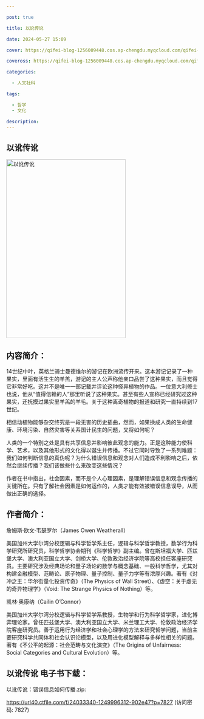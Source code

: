 ```yaml
---

post: true

title: 以讹传讹

date: 2024-05-27 15:09

cover: https://qifei-blog-1256009448.cos.ap-chengdu.myqcloud.com/qifei-blog/660a8c249f345e8d03588a4c.jpg

coveross: https://qifei-blog-1256009448.cos.ap-chengdu.myqcloud.com/qifei-blog/660a8c249f345e8d03588a4c.jpg

categories:

  - 人文社科

tags:

  - 哲学
  - 文化

description:
---
```


##  以讹传讹

<img alt="以讹传讹 " class="aligncenter loaded" data-was-processed="true" decoding="async" fetchpriority="high" height="471" src="https://qifei-blog-1256009448.cos.ap-chengdu.myqcloud.com/qifei-blog/660a8c249f345e8d03588a4c.jpg " style="cursor: zoom-in;" width="314"/>

## 内容简介：

14世纪中叶，英格兰骑士曼德维尔的游记在欧洲流传开来。这本游记记录了一种果实，里面有活生生的羊羔，游记的主人公声称他亲口品尝了这种果实，而且觉得它非常好吃。这并不是唯一一部记载并评论这种怪异植物的作品。一位意大利修士也说，他从“值得信赖的人”那里听说了这种果实。甚至有些人宣称已经研究过这种果实，还抚摸过果实里羊羔的羊毛。关于这种离奇植物的报道和研究一直持续到17世纪。

相信动植物能够杂交终究是一段无害的历史插曲，然而，如果换成人类的生命健康、环境污染、自然灾害等关系国计民生的问题，又将如何呢？

人类的一个特别之处是具有共享信息并影响彼此观念的能力。正是这种能力使科学、艺术，以及其他形式的文化得以诞生并传播。不过它同时导致了一系列难题：我们如何判断信息的真伪呢？为什么错误信息和观念对人们造成不利影响之后，依然会继续传播？我们该做些什么来改变这些情况？

作者在书中指出，社会因素，而不是个人心理因素，是理解错误信息和观念传播的关键所在。只有了解社会因素是如何运作的，人类才能有效被错误信息误导，从而做出正确的选择。

## 作者简介：

詹姆斯·欧文·韦瑟罗尔（James Owen Weatherall）

美国加州大学尔湾分校逻辑与科学哲学系主任，逻辑与科学哲学教授，数学行为科学研究所研究员，科学哲学协会期刊《科学哲学》副主编。曾在斯坦福大学、匹兹堡大学、澳大利亚国立大学、剑桥大学、伦敦政治经济学院等高校担任客座研究员。主要研究涉及经典场论和量子场论的数学与概念基础、一般科学哲学，尤其对构建金融模型、范畴论、原子物理、量子控制、量子力学等有浓厚兴趣。著有《对冲之王：华尔街量化投资传奇》（The Physics of Wall Street）、《虚空：关于虚无的奇异物理学》（Void: The Strange Physics of Nothing）等。

凯林·奥康纳（Cailin O’Connor）

美国加州大学尔湾分校逻辑与科学哲学系教授，生物学和行为科学哲学家，进化博弈理论家。曾任匹兹堡大学、澳大利亚国立大学、米兰理工大学、伦敦政治经济学院客座研究员。善于运用行为经济学和社会心理学的方法来研究哲学问题，当前主要研究科学共同体和社会认识论模型，以及用进化模型解释与多样性相关的问题。著有《不公平的起源：社会范畴与文化演变》（The Origins of Unfairness: Social Categories and Cultural Evolution）等。

## 以讹传讹 电子书下载：


以讹传讹：错误信息如何传播.zip: 

https://url40.ctfile.com/f/24033340-1249996312-902e47?p=7827 (访问密码: 7827)